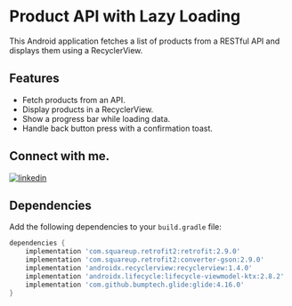 # Product API with Lazy Loading

This Android application fetches a list of products from a RESTful API and displays them using a RecyclerView.
## Features

- Fetch products from an API.
- Display products in a RecyclerView.
- Show a progress bar while loading data.
- Handle back button press with a confirmation toast.

## Connect with me.
[![linkedin](https://img.shields.io/badge/linkedin-0A66C2?style=for-the-badge&logo=linkedin&logoColor=white)](https://www.linkedin.com/in/khanmubashshir/)

## Dependencies

Add the following dependencies to your `build.gradle` file:

```groovy
dependencies {
    implementation 'com.squareup.retrofit2:retrofit:2.9.0'
    implementation 'com.squareup.retrofit2:converter-gson:2.9.0'
    implementation 'androidx.recyclerview:recyclerview:1.4.0'
    implementation 'androidx.lifecycle:lifecycle-viewmodel-ktx:2.8.2'
    implementation 'com.github.bumptech.glide:glide:4.16.0'
}
